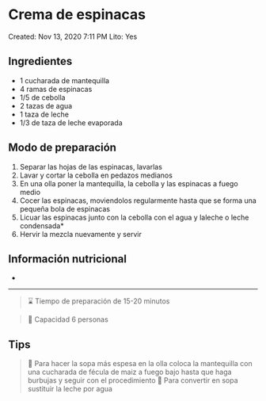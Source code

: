 # Crema de espinacas

Created: Nov 13, 2020 7:11 PM
Lito: Yes

## Ingredientes

- 1 cucharada de mantequilla
- 4 ramas de espinacas
- 1/5 de cebolla
- 2 tazas de agua
- 1 taza de leche
- 1/3 de taza de leche evaporada

## Modo de preparación

1. Separar las hojas de las espinacas, lavarlas
2. Lavar y cortar la cebolla en pedazos medianos
3. En una olla poner la mantequilla, la cebolla y las espinacas a fuego medio
4. Cocer las espinacas, moviendolos regularmente hasta que se forma una pequeña bola de espinacas
5. Licuar las espinacas junto con la cebolla con el agua y laleche o leche condensada*
6. Hervir la mezcla nuevamente y servir

## Información nutricional

- 

---

> ⌛ Tiempo de preparación de 15-20 minutos

> 🧇 Capacidad 6 personas

## Tips

> 🔆 Para hacer la sopa más espesa en la olla coloca la mantequilla con una cucharada de fécula de maiz a fuego bajo hasta que haga burbujas y seguir con el procedimiento
🔆 Para convertir en sopa sustituir la leche por agua